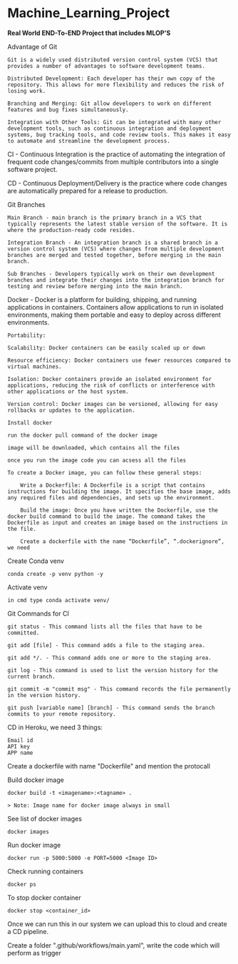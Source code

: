 # Machine_Learning_Project

**Real World END-To-END Project that includes MLOP'S**

Advantage of Git

    Git is a widely used distributed version control system (VCS) that provides a number of advantages to software development teams. 

    Distributed Development: Each developer has their own copy of the repository. This allows for more flexibility and reduces the risk of losing work.

    Branching and Merging: Git allow developers to work on different features and bug fixes simultaneously.

    Integration with Other Tools: Git can be integrated with many other development tools, such as continuous integration and deployment systems, bug tracking tools, and code review tools. This makes it easy to automate and streamline the development process.

CI - Continuous Integration is the practice of automating the integration of frequent code changes/commits from multiple contributors into a single software project.

CD - Continuous Deployment/Delivery is the practice where code changes are automatically prepared for a release to production.

Git Branches

    Main Branch - main branch is the primary branch in a VCS that typically represents the latest stable version of the software. It is where the production-ready code resides.

    Integration Branch - An integration branch is a shared branch in a version control system (VCS) where changes from multiple development branches are merged and tested together, before merging in the main branch.
    
    Sub Branches - Developers typically work on their own development branches and integrate their changes into the integration branch for testing and review before merging into the main branch.

Docker - Docker is a platform for building, shipping, and running applications in containers. Containers allow applications to run in isolated environments, making them portable and easy to deploy across different environments.

    Portability:

    Scalability: Docker containers can be easily scaled up or down

    Resource efficiency: Docker containers use fewer resources compared to virtual machines.

    Isolation: Docker containers provide an isolated environment for applications, reducing the risk of conflicts or interference with other applications or the host system.

    Version control: Docker images can be versioned, allowing for easy rollbacks or updates to the application. 

    Install docker

    run the docker pull command of the docker image

    image will be downloaded, which contains all the files

    once you run the image code you can acsess all the files

    To create a Docker image, you can follow these general steps:

        Write a Dockerfile: A Dockerfile is a script that contains instructions for building the image. It specifies the base image, adds any required files and dependencies, and sets up the environment.

        Build the image: Once you have written the Dockerfile, use the docker build command to build the image. The command takes the Dockerfile as input and creates an image based on the instructions in the file.

        Create a dockerfile with the name “Dockerfile”, “.dockerignore”, we need

Create Conda venv

    conda create -p venv python -y

Activate venv

    in cmd type conda activate venv/ 

Git Commands for CI

    git status - This command lists all the files that have to be committed.

    git add [file] - This command adds a file to the staging area.

    git add */. - This command adds one or more to the staging area.

    git log - This command is used to list the version history for the current branch.

    git commit -m "commit msg" - This command records the file permanently in the version history.

    git push [variable name] [branch] - This command sends the branch commits to your remote repository.


CD in Heroku, we need 3 things:

    Email id
    API key
    APP name

Create a dockerfile with name "Dockerfile" and mention the protocall

Build docker image

    docker build -t <imagename>:<tagname> .

    > Note: Image name for docker image always in small

See list of docker images

    docker images

Run docker image

    docker run -p 5000:5000 -e PORT=5000 <Image ID>

Check running containers

    docker ps

To stop docker container

    docker stop <container_id>

Once we can run this in our system we can upload this to cloud and create a CD pipeline.

Create a folder ".github/workflows/main.yaml", write the code which will perform as trigger 
